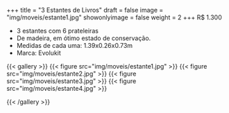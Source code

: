 +++
title = "3 Estantes de Livros"
draft = false
image = "img/moveis/estante1.jpg"
showonlyimage = false
weight = 2
+++
<span class="price">R$ 1.300</span>

<!--more-->

- 3 estantes com 6 prateleiras
- De madeira, em ótimo estado de conservação.
- Medidas de cada uma: 1.39x0.26x0.73m
- Marca: Evolukit

{{< gallery >}}
{{< figure src="img/moveis/estante1.jpg" >}}
{{< figure src="img/moveis/estante2.jpg" >}}
{{< figure src="img/moveis/estante3.jpg" >}}
{{< figure src="img/moveis/estante4.jpg" >}}

{{< /gallery >}}